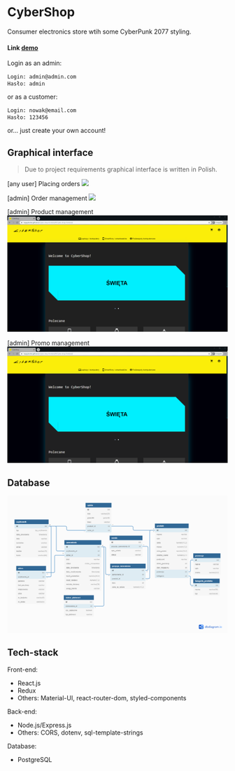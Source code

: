 # CyberShop
Consumer electronics store wtih some CyberPunk 2077 styling.
#### Link [demo](https://happybutter.github.io/Cyber-shop-frontend)

Login as an admin:
```
Login: admin@admin.com
Hasło: admin
```
or as a customer: 
```
Login: nowak@email.com
Hasło: 123456
```
or... just create your own account!

## Graphical interface
> Due to project requirements graphical interface is written in Polish.

[any user] Placing orders 
![](https://github.com/HappyButter/Cyber-shop-frontend/blob/main/docs/place-order.gif)

[admin] Order management 
![](https://github.com/HappyButter/Cyber-shop-frontend/blob/b9cae82d12becda65146128f98968e945ce3695f/docs/order-management.gif)

[admin] Product management
![](https://github.com/HappyButter/Cyber-shop-frontend/blob/main/docs/product-management.gif)

[admin] Promo management
![](https://github.com/HappyButter/Cyber-shop-frontend/blob/main/docs/promo-management.gif)

## Database
![](https://github.com/HappyButter/Cyber-shop-frontend/blob/main/docs/CyberShop.png)

## Tech-stack 
Front-end: 
- React.js
- Redux 
- Others: Material-UI, react-router-dom, styled-components

Back-end:
- Node.js/Express.js 
- Others: CORS, dotenv, sql-template-strings 

Database:
- PostgreSQL

